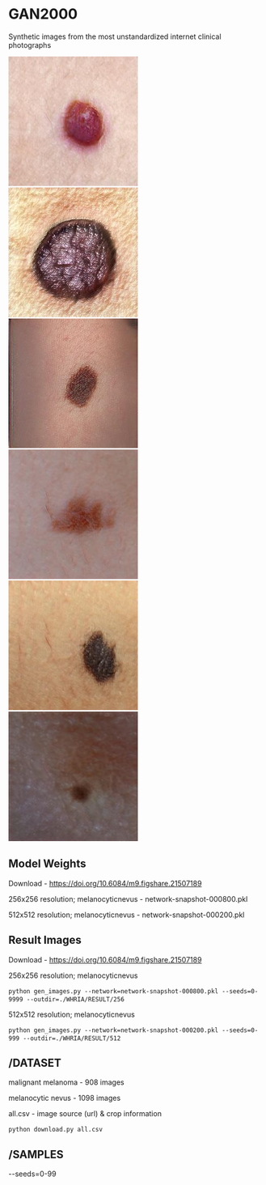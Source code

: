 # GAN2000

Synthetic images from the most unstandardized internet clinical photographs

![img](https://github.com/whria78/gan2000/blob/main/SAMPLES/256/seed0000.jpg?raw=true)
![img](https://github.com/whria78/gan2000/blob/main/SAMPLES/256/seed0001.jpg?raw=true)
![img](https://github.com/whria78/gan2000/blob/main/SAMPLES/256/seed0002.jpg?raw=true)
![img](https://github.com/whria78/gan2000/blob/main/SAMPLES/256/seed0003.jpg?raw=true)
![img](https://github.com/whria78/gan2000/blob/main/SAMPLES/256/seed0004.jpg?raw=true)
![img](https://github.com/whria78/gan2000/blob/main/SAMPLES/256/seed0005.jpg?raw=true)

 
## Model Weights

Download - https://doi.org/10.6084/m9.figshare.21507189

256x256 resolution; melanocyticnevus - network-snapshot-000800.pkl

512x512 resolution; melanocyticnevus - network-snapshot-000200.pkl


## Result Images

Download - https://doi.org/10.6084/m9.figshare.21507189

256x256 resolution; melanocyticnevus

<pre><code>python gen_images.py --network=network-snapshot-000800.pkl --seeds=0-9999 --outdir=./WHRIA/RESULT/256
</code></pre>

512x512 resolution; melanocyticnevus

<pre><code>python gen_images.py --network=network-snapshot-000200.pkl --seeds=0-999 --outdir=./WHRIA/RESULT/512
</code></pre>

## /DATASET

malignant melanoma - 908 images

melanocytic nevus - 1098 images


all.csv - image source (url) & crop information

<pre><code>python download.py all.csv
</code></pre>


## /SAMPLES

--seeds=0-99